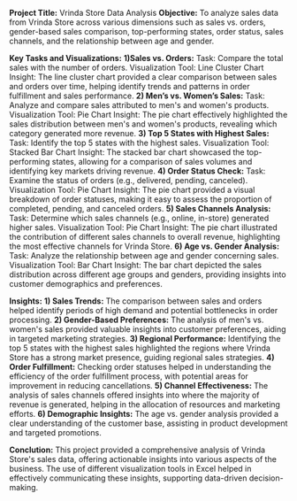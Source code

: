 **Project Title:** Vrinda Store Data Analysis
**Objective:** To analyze sales data from Vrinda Store across various dimensions such as sales vs. orders, gender-based sales comparison, 
top-performing states, order status, sales channels, and the relationship between age and gender.

**Key Tasks and Visualizations:**
**1)Sales vs. Orders:**
Task: Compare the total sales with the number of orders.
Visualization Tool: Line Cluster Chart
Insight: The line cluster chart provided a clear comparison between sales and orders over time, helping identify trends and patterns in order fulfillment and sales performance.
**2) Men’s vs. Women’s Sales:**
Task: Analyze and compare sales attributed to men's and women's products.
Visualization Tool: Pie Chart
Insight: The pie chart effectively highlighted the sales distribution between men's and women's products, revealing which category generated more revenue.
**3) Top 5 States with Highest Sales:**
Task: Identify the top 5 states with the highest sales.
Visualization Tool: Stacked Bar Chart
Insight: The stacked bar chart showcased the top-performing states, allowing for a comparison of sales volumes and identifying key markets driving revenue.
**4) Order Status Check:**
Task: Examine the status of orders (e.g., delivered, pending, canceled).
Visualization Tool: Pie Chart
Insight: The pie chart provided a visual breakdown of order statuses, making it easy to assess the proportion of completed, pending, and canceled orders.
**5) Sales Channels Analysis:**
Task: Determine which sales channels (e.g., online, in-store) generated higher sales.
Visualization Tool: Pie Chart
Insight: The pie chart illustrated the contribution of different sales channels to overall revenue, highlighting the most effective channels for Vrinda Store.
**6) Age vs. Gender Analysis:**
Task: Analyze the relationship between age and gender concerning sales.
Visualization Tool: Bar Chart
Insight: The bar chart depicted the sales distribution across different age groups and genders, providing insights into customer demographics and preferences.

**Insights:**
**1) Sales Trends:** The comparison between sales and orders helped identify periods of high demand and potential bottlenecks in order processing.
**2) Gender-Based Preferences:** The analysis of men's vs. women's sales provided valuable insights into customer preferences, aiding in targeted marketing strategies.
**3) Regional Performance:** Identifying the top 5 states with the highest sales highlighted the regions where Vrinda Store has a strong market presence, guiding regional sales strategies.
**4) Order Fulfillment:** Checking order statuses helped in understanding the efficiency of the order fulfillment process, with potential areas for improvement in reducing cancellations.
**5) Channel Effectiveness:** The analysis of sales channels offered insights into where the majority of revenue is generated, helping in the allocation of resources and marketing efforts.
**6) Demographic Insights:** The age vs. gender analysis provided a clear understanding of the customer base, assisting in product development and targeted promotions.

**Conclution:** This project provided a comprehensive analysis of Vrinda Store's sales data, offering actionable insights into various aspects of the business. 
The use of different visualization tools in Excel helped in effectively communicating these insights, supporting data-driven decision-making.
